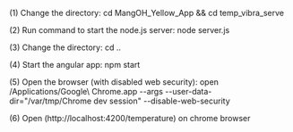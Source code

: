 (1) Change the directory:
	cd  MangOH_Yellow_App && cd temp_vibra_serve

(2) Run command to start the node.js server:
	 node server.js

(3) Change the directory:
	cd ..

(4) Start the angular app:
	npm start

(5) Open the browser (with disabled web security):
	 open /Applications/Google\ Chrome.app --args --user-data-dir="/var/tmp/Chrome dev session" --disable-web-security
   
(6) Open (http://localhost:4200/temperature) on chrome browser
